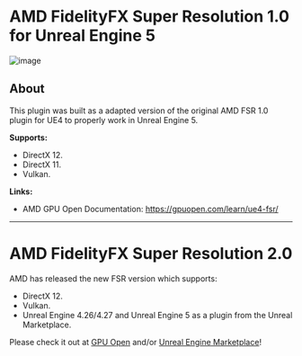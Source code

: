# AMD FidelityFX Super Resolution 1.0 for Unreal Engine 5
![image](https://user-images.githubusercontent.com/77353979/165979900-9dfd1cb9-7f49-4c5e-8624-79af4d9a5104.png)

## About

This plugin was built as a adapted version of the original AMD FSR 1.0 plugin for UE4 to properly work in Unreal Engine 5.

**Supports:**

* DirectX 12.
* DirectX 11.
* Vulkan.

**Links:**

* AMD GPU Open Documentation: https://gpuopen.com/learn/ue4-fsr/

-----------------------

# AMD FidelityFX Super Resolution 2.0
AMD has released the new FSR version which supports:
* DirectX 12.
* Vulkan. 
* Unreal Engine 4.26/4.27 and Unreal Engine 5 as a plugin from the Unreal Marketplace.

Please check it out at [GPU Open](https://gpuopen.com/fidelityfx-superresolution-2/) and/or [Unreal Engine Marketplace](https://marketplace-website-node-launcher-prod.ol.epicgames.com/ue/marketplace/en-US/product/fidelityfx-super-resolution-2)!
